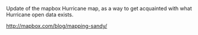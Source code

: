 Update of the mapbox Hurricane map, as a way to get acquainted with what Hurricane open data exists.

http://mapbox.com/blog/mapping-sandy/